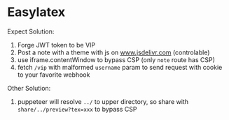 # Easylatex

Expect Solution:

1. Forge JWT token to be VIP
2. Post a note with a theme with js on www.jsdelivr.com (controlable)
3. use iframe.contentWindow to bypass CSP (only `note` route has CSP)
4. fetch `/vip` with malformed `username` param to send request with cookie to your favorite webhook

Other Solution:

1. puppeteer will resolve `../` to upper directory, so share with `share/../preview?tex=xxx` to bypass CSP